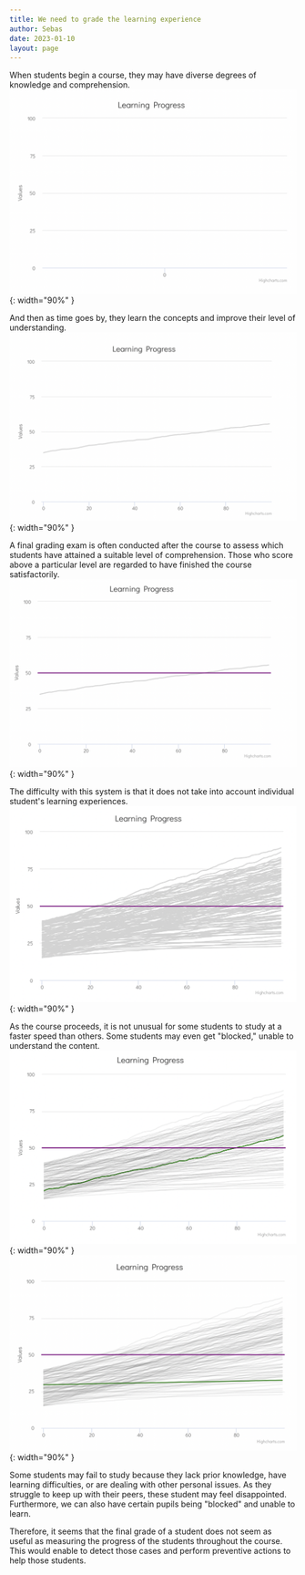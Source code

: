 ```yaml
---
title: We need to grade the learning experience
author: Sebas
date: 2023-01-10
layout: page
---
```


When students begin a course, they may have diverse degrees of knowledge and comprehension. 
![](/assets/images/2023-01-10-learning-exp-img/nostudent.png){: width="90%" }


And then as time goes by, they learn the concepts and improve their level of understanding.
![](/assets/images/2023-01-10-learning-exp-img/onestudent.png){: width="90%" }


A final grading exam is often conducted after the course to assess which students have attained a suitable level of comprehension. Those who score above a particular level are regarded to have finished the course satisfactorily.
![](/assets/images/2023-01-10-learning-exp-img/onestudentgrade.png){: width="90%" }


The difficulty with this system is that it does not take into account individual student's learning experiences. 
![](/assets/images/2023-01-10-learning-exp-img/manystudent.png){: width="90%" }


As the course proceeds, it is not unusual for some students to study at a faster speed than others. Some students may even get "blocked," unable to understand the content.
![](/assets/images/2023-01-10-learning-exp-img/faststudent.png){: width="90%" }
![](/assets/images/2023-01-10-learning-exp-img/slowstudent.png){: width="90%" }


Some students may fail to study because they lack prior knowledge, have learning difficulties, or are dealing with other personal issues. As they struggle to keep up with their peers, these student may feel disappointed. Furthermore, we can also have certain pupils being "blocked" and unable to learn. 

Therefore, it seems that the final grade of a student does not seem as useful as measuring the progress of the students throughout the course. This would enable to detect those cases and perform preventive actions to help those students.
